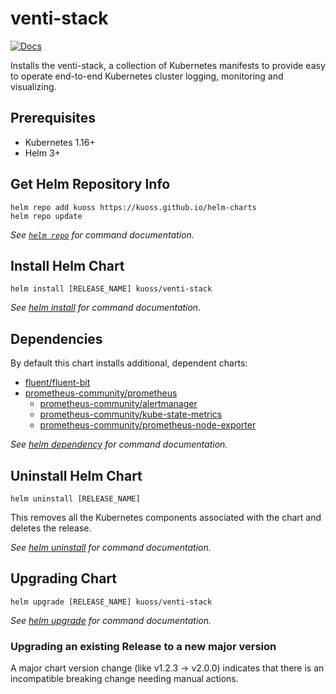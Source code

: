 # venti-stack

[![Docs](https://img.shields.io/badge/docs-available-brightgreen)](https://kuoss.github.io/venti-stack/)

Installs the venti-stack, a collection of Kubernetes manifests to provide easy to operate end-to-end Kubernetes cluster logging, monitoring and visualizing.

## Prerequisites

- Kubernetes 1.16+
- Helm 3+


## Get Helm Repository Info

```console
helm repo add kuoss https://kuoss.github.io/helm-charts
helm repo update
```

_See [`helm repo`](https://helm.sh/docs/helm/helm_repo/) for command documentation._


## Install Helm Chart

```console
helm install [RELEASE_NAME] kuoss/venti-stack
```

_See [helm install](https://helm.sh/docs/helm/helm_install/) for command documentation._

## Dependencies

By default this chart installs additional, dependent charts:
- [fluent/fluent-bit](https://github.com/fluent/helm-charts/tree/main/charts/fluent-bit)
- [prometheus-community/prometheus](https://github.com/prometheus-community/helm-charts/tree/main/charts/prometheus)
  - [prometheus-community/alertmanager](https://github.com/prometheus-community/helm-charts/tree/main/charts/alertmanager)
  - [prometheus-community/kube-state-metrics](https://github.com/prometheus-community/helm-charts/tree/main/charts/kube-state-metrics)
  - [prometheus-community/prometheus-node-exporter](https://github.com/prometheus-community/helm-charts/tree/main/charts/prometheus-node-exporter)

_See [helm dependency](https://helm.sh/docs/helm/helm_dependency/) for command documentation._

## Uninstall Helm Chart

```console
helm uninstall [RELEASE_NAME]
```

This removes all the Kubernetes components associated with the chart and deletes the release.

_See [helm uninstall](https://helm.sh/docs/helm/helm_uninstall/) for command documentation._

## Upgrading Chart

```console
helm upgrade [RELEASE_NAME] kuoss/venti-stack
```

_See [helm upgrade](https://helm.sh/docs/helm/helm_upgrade/) for command documentation._

### Upgrading an existing Release to a new major version

A major chart version change (like v1.2.3 → v2.0.0) indicates that there is an incompatible breaking change needing manual actions.

